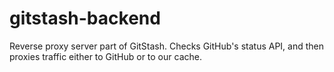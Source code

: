 # gitstash-backend

Reverse proxy server part of GitStash. Checks GitHub's status API, and then proxies traffic either to GitHub or to our cache.
